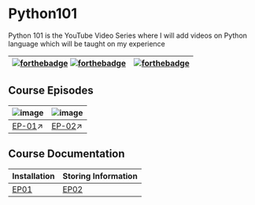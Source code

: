 # Python101
Python 101 is the YouTube Video Series where I will add videos on Python language which will be taught on my experience 

[![forthebadge](https://forthebadge.com/images/badges/built-with-love.svg)](https://forthebadge.com) [![forthebadge](https://forthebadge.com/images/badges/for-you.svg)](https://forthebadge.com) | [![forthebadge](https://forthebadge.com/images/badges/made-with-python.svg)](https://forthebadge.com) |
------------ | ------------ |


## Course Episodes
![image](https://user-images.githubusercontent.com/39031660/111079716-37b5ac00-8521-11eb-8a1c-f35dcb604802.png) | ![image](https://user-images.githubusercontent.com/39031660/111079690-0c32c180-8521-11eb-87d7-425dd049720e.png) |
------------ | ------------ |
[EP-01](https://www.youtube.com/watch?v=V8x_I0bwuRc)↗️| [EP-02]()↗️ |


## Course Documentation

Installation | Storing Information
------------ | ------------ |
[EP01](https://github.com/saswatcodes/Python101/tree/main/EP01%20-%20Installation) | [EP02](https://github.com/saswatcodes/Python101/tree/main/EP02%20-%20Storing%20Information)
